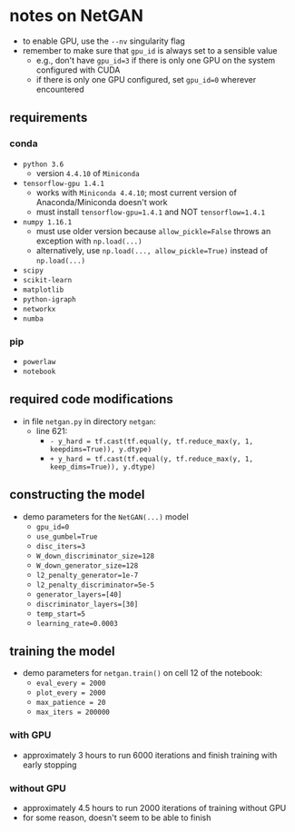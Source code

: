 #   notes on NetGAN
- to enable GPU, use the `--nv` singularity flag
- remember to make sure that `gpu_id` is always set to a sensible value
    - e.g., don't have `gpu_id=3` if there is only one GPU on the system configured with CUDA
    - if there is only one GPU configured, set `gpu_id=0` wherever encountered

##  requirements
### conda
- `python 3.6`
    - version `4.4.10` of `Miniconda`
- `tensorflow-gpu 1.4.1`
    - works with `Miniconda 4.4.10`; most current version of Anaconda/Miniconda doesn't work
    - must install `tensorflow-gpu=1.4.1` and NOT `tensorflow=1.4.1`
- `numpy 1.16.1`
    - must use older version because `allow_pickle=False` throws an exception with `np.load(...)`
    - alternatively, use `np.load(..., allow_pickle=True)` instead of `np.load(...)`
- `scipy`
- `scikit-learn`
- `matplotlib`
- `python-igraph`
- `networkx`
- `numba`
### pip
- `powerlaw`
- `notebook`

##  required code modifications
- in file `netgan.py` in directory `netgan`:
    - line 621: 
        - `- y_hard = tf.cast(tf.equal(y, tf.reduce_max(y, 1, keepdims=True)), y.dtype)`
        + `+ y_hard = tf.cast(tf.equal(y, tf.reduce_max(y, 1, keep_dims=True)), y.dtype)`

##  constructing the model
- demo parameters for the `NetGAN(...)` model
    - `gpu_id=0`
    - `use_gumbel=True`
    - `disc_iters=3`
    - `W_down_discriminator_size=128`
    - `W_down_generator_size=128`
    - `l2_penalty_generator=1e-7`
    - `l2_penalty_discriminator=5e-5`
    - `generator_layers=[40]`
    - `discriminator_layers=[30]`
    - `temp_start=5`
    - `learning_rate=0.0003`

##  training the model
- demo parameters for `netgan.train()` on cell 12 of the notebook:
    - `eval_every = 2000`
    - `plot_every = 2000`
    - `max_patience = 20`
    - `max_iters = 200000`

### with GPU
- approximately 3 hours to run 6000 iterations and finish training with early stopping

### without GPU
- approximately 4.5 hours to run 2000 iterations of training without GPU
- for some reason, doesn't seem to be able to finish
